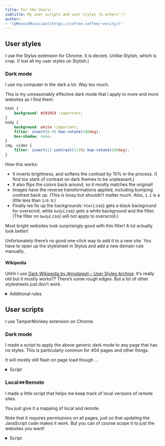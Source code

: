 ```yaml
---
title: For the Users!
subtitle: My user scripts and user styles (& othersʼ!)
author:
- "[@MonoidMusician](https://cofree.coffee/~verity/)"
---
```


## User styles

I use the Stylus extension for Chrome.
It is decent.
Unlike Stylish, which is crap.
(I lost all my user styles on Stylish.)

### Dark mode

I use my computer in the dark a lot.
Way too much.

This is my unreasonably effective dark mode that I apply to more and more websites as I find them:

```css
html {
    background: #191919 !important;
}
body {
    background: white !important;
    filter: invert(0.9) hue-rotate(180deg);
    box-shadow: none;
}
img, video {
    filter: invert(1) contrast(111%) hue-rotate(180deg);
}
```

How this works:

- It inverts brightness, and softens the contrast by 10% in the process.
  (I find too stark of contrast on dark themes to be unpleasant.)
- It also flips the colors back around, so it mostly matches the original!
- Images have the reverse transformations applied, including bumping contrast back up.
  (This is lossy but shouldnʼt matter much. Also, `1.1` is a little less than `1/0.9`.)
- Finally we fix up the backgrounds: `html`{.css} gets a black background for overscroll, while `body`{.css} gets a white background and the filter.
  (The filter on `body`{.css} will not apply to overscroll.)

Most bright websites look surprisingly good with this filter!
A lot actually look better!

Unfortunately thereʼs no good one-click way to add it to a new site.
You have to open up the stylesheet in Stylus and add a new domain rule manually.

#### Wikipedia

Uhhh I use [Dark Wikipedia by @nodaguti – User Styles Archive](https://uso.kkx.one/style/42313).
Itʼs really old but it mostly works??
Thereʼs some rough edges.
But a lot of other stylesheets just donʼt work.


<details class="Details">

<summary>Additional rules</summary>

I add these rules to smooth out the rough edges:

```css
@-moz-document domain("wikipedia.org") {
    figure[typeof~='mw:File/Thumb'] > figcaption, figure[typeof~='mw:File/Frame'] > figcaption {
        border: 1px solid #87898c;
        border-top: 0;
        background-color: #2c2f31;
        font-size: 88.4%;
        color: #dddddd;
    }
    figure[typeof~='mw:File/Thumb'], figure[typeof~='mw:File/Frame'] {
        border: 1px solid #87898c;
        border-bottom: 0;
        background-color: #2c2f31;
    }
    .mwe-math-fallback-image-inline img, .mwe-math-element img, img[src*="LaTeX"] {
        filter: invert(100%);
    }
    .mwe-math-fallback-image-inline img::selection, .mwe-math-element img::selection, img[src*="LaTeX"] ::selection {
        background-color: rgba(91, 142, 118, 1.0);
    }

    @media screen and (min-width: 1000px) {
        .vector-feature-zebra-design-disabled #vector-toc-pinned-container .vector-toc::after {
            background: linear-gradient(rgba(255,255,255,0),#333333);
        }
    }

    .mwe-popups .mwe-popups-extract[dir='ltr']::after {
        right: 0;
        background-image: linear-gradient(to right,rgba(255,255,255,0),#333333 50%);
    }

    .mw-logo-container {
        filter: invert(1);
    }

    .mw-notification-area-overlay {
        display: none !important;
    }
}
```

</details>

## User scripts

I use TamperMonkey extension on Chrome.

### Dark mode

I made a script to apply the above generic dark mode to any page that has no styles.
This is particularly common for 404 pages and other things.

It will mostly still flash on page load though …

<details class="Details">

<summary>Script</summary>

```js
// ==UserScript==
// @name         Emergency dark mode
// @namespace    http://tampermonkey.net/
// @version      0.1
// @author       MonoidMusician
// @match        *://*
// @match        *://*/*
// @sandbox      DOM
// ==/UserScript==

(async function() {
    'use strict';

    try {
        if (window.self !== window.top) return;
    } catch (e) {
        return;
    }

    var href = window.location.href;
    if (href.endsWith(".pdf") || href.endsWith(".ps") || href.endsWith(".m3u8")) {
        return;
    }
    if (document.querySelector("body > embed")) {
        return;
    }
    if (href.includes("/bitstream")) {
        return;
    }
    if (document.querySelector("link[rel='stylesheet'], style, link[href$='.css']")) {
        return;
    }
    if (document.querySelector(":root[style], body[style], body > :first-child:last-child[style]")) {
        return;
    }
    var style = document.createElement("style");
    style.textContent = `
            html {
                background: #191919 !important;
            }
            body {
                background: white !important;
                filter: invert(0.9) hue-rotate(180deg);
                box-shadow: none;
            }
            img, video {
                filter: invert(1) contrast(111%) hue-rotate(180deg);
            }
    `;
    document.head.appendChild(style);
})();
```

</details>

### Local<=>Remote

I made a little script that helps me keep track of local versions of remote sites.

You just give it a mapping of local and remote.

Note that it requires permissions on all pages, just so that updating the JavaScript code makes it work.
But you can of course scope it to just the websites you want!

<details class="Details">

<summary>Script</summary>

```js
// ==UserScript==
// @name         Local<=>Remote
// @namespace    http://tampermonkey.net/
// @version      0.1
// @description  Add helpful link to remote version of website
// @author       MonoidMusician
// @match        *://*
// @match        *://*/*
// @sandbox      DOM
// ==/UserScript==

(async function() {
    'use strict';

    var matches = Object.entries({
        'https://cofree.coffee/~verity': 'http://localhost:7933',
        'https://monoidmusician.github.io': 'http://localhost',
        // ^ unfortunately this captures all of localhost, even different ports ...
    });

    var here = window.location.href;
    var there = null;
    for (let match of matches) {
        for (let [src, dst] of [match, match]) {
            // Flip src and dst for the next time around
            match.reverse();

            // Test if the URL starts with the src
            if (here.startsWith(src)) {
                // If so, replace it with the dst
                there = dst + here.substring(src.length);
                break;
            }
        }
        if (there) break;
    }

    if (here === there || !there) return;

    // Create a link that floats in the top left of the page
    var link = document.createElement('a');
    Object.assign(link.style, {
        'position': 'fixed',
        'top': '0',
        'left': '0',
        'display': 'block',
        'padding': '4px',
        'line-height': '1',
        'width': '1em',
        'height': '1em',
        'text-align': 'center',
    });
    link.href = there;
    // Give the link the text `@`
    link.textContent = "@";

    document.body.appendChild(link);
})();
```

</details>
